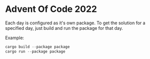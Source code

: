 # Advent Of Code 2022

Each day is configured as it's own package. To get the solution for a specified day, just build and run the package for that day.

Example:

```rust
cargo build --package package
cargo run --package package
```
